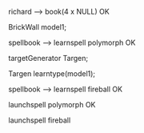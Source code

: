 

richard --> book(4 x NULL)			OK

BrickWall model1;

spellbook --> learnspell polymorph 	OK

targetGenerator Targen;

Targen learntype(model1);

spellbook --> learnspell fireball 		OK

launchspell polymorph				OK

launchspell fireball
